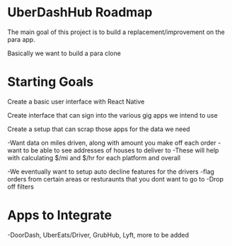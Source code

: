 
# UberDashHub Roadmap

The main goal of this project is to build a replacement/improvement on the para app. 

Basically we want to build a para clone

# Starting Goals

Create a basic user interface with React Native

Create interface that can sign into the various gig apps we intend to use 

Create a setup that can scrap those apps for the data we need 

-Want data on miles driven, along with amount you make off each order
-want to be able to see addresses of houses to deliver to
-These will help with calculating $/mi and $/hr for each platform and overall 

-We eventually want to setup auto decline features for the drivers
-flag orders from certain areas or resturaunts that you dont want to go to 
-Drop off filters

# Apps to Integrate

-DoorDash, UberEats/Driver, GrubHub, Lyft, more to be added
